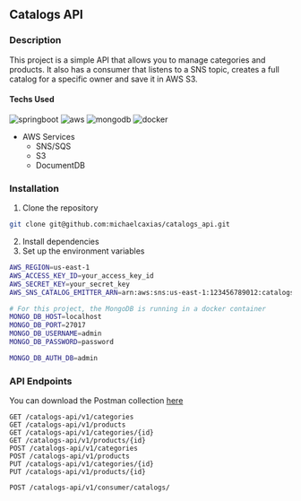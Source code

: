 ## Catalogs API

### Description

This project is a simple API that allows you to manage categories and products.
It also has a consumer that listens to a SNS topic, creates a full catalog for a specific owner and save it in AWS S3.

#### Techs Used

![springboot](https://img.shields.io/badge/Spring_Boot-F2F4F9?style=for-the-badge&logo=spring-boot)
![aws](https://img.shields.io/badge/Amazon_AWS-FF9900?style=for-the-badge&logo=amazonaws&logoColor=white)
![mongodb](https://img.shields.io/badge/MongoDB-47A248?style=for-the-badge&logo=mongodb&logoColor=white)
![docker](https://img.shields.io/badge/Docker-2496ED?style=for-the-badge&logo=docker&logoColor=white)

- AWS Services
  - SNS/SQS
  - S3
  - DocumentDB

### Installation

1. Clone the repository

```bash
git clone git@github.com:michaelcaxias/catalogs_api.git
```

2. Install dependencies
3. Set up the environment variables

```bash
AWS_REGION=us-east-1
AWS_ACCESS_KEY_ID=your_access_key_id
AWS_SECRET_KEY=your_secret_key
AWS_SNS_CATALOG_EMITTER_ARN=arn:aws:sns:us-east-1:123456789012:catalogs

# For this project, the MongoDB is running in a docker container
MONGO_DB_HOST=localhost
MONGO_DB_PORT=27017
MONGO_DB_USERNAME=admin
MONGO_DB_PASSWORD=password

MONGO_DB_AUTH_DB=admin
```

### API Endpoints

You can download the Postman collection [here](./collections/catalogs-api.postman_collection.json)

```http
GET /catalogs-api/v1/categories
GET /catalogs-api/v1/products
GET /catalogs-api/v1/categories/{id}
GET /catalogs-api/v1/products/{id}
POST /catalogs-api/v1/categories
POST /catalogs-api/v1/products
PUT /catalogs-api/v1/categories/{id}
PUT /catalogs-api/v1/products/{id}

POST /catalogs-api/v1/consumer/catalogs/
```